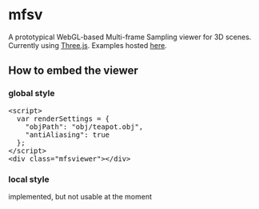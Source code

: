 # mfsv

A prototypical WebGL-based Multi-frame Sampling viewer for 3D scenes. Currently using [Three.js](https://github.com/mrdoob/three.js/). Examples hosted [here](https://emberflare.github.io/mfsv/).

## How to embed the viewer
### global style
<pre>&lt;script&gt;
  var renderSettings = {
    "objPath": "obj/teapot.obj",
    "antiAliasing": true
  };
&lt;/script&gt;
&lt;div class="mfsviewer"&gt;&lt;/div&gt;</pre>
### local style
implemented, but not usable at the moment
